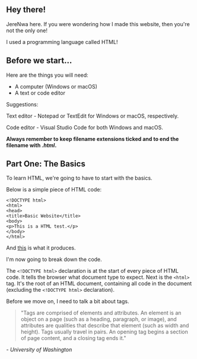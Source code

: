 <link href="style.css" rel="stylesheet">

## Hey there!

JereNwa here. If you were wondering how I made this website, then you're not the only one!

I used a programming language called HTML!

## Before we start...

Here are the things you will need:

* A computer (Windows or macOS)
* A text or code editor

Suggestions:

Text editor - Notepad or TextEdit for Windows or macOS, respectively.

Code editor - Visual Studio Code for both Windows and macOS.

**Always remember to keep filename extensions ticked and to end the filename with _.html_.**

## Part One: The Basics

To learn HTML, we're going to have to start with the basics.

Below is a simple piece of HTML code:


```
<!DOCTYPE html>
<html>
<head>
<title>Basic Website</title>
<body>
<p>This is a HTML test.</p>
</body>
</html>
```
And [this](example-1.html) is what it produces.

I'm now going to break down the code.

The `<!DOCTYPE html>` declaration is at the start of every piece of HTML code. It tells the browser what document type to expect.
Next is the `<html>` tag. It's the root of an HTML document, containing all code in the document (excluding the `<!DOCTYPE html>` declaration).


Before we move on, I need to talk a bit about tags.

> "Tags are comprised of elements and attributes. An element is an object on a page (such as a heading, paragraph, or image), and attributes are qualities that describe that element (such as width and height). Tags usually travel in pairs. An opening tag begins a section of page content, and a closing tag ends it."

_- University of Washington_
